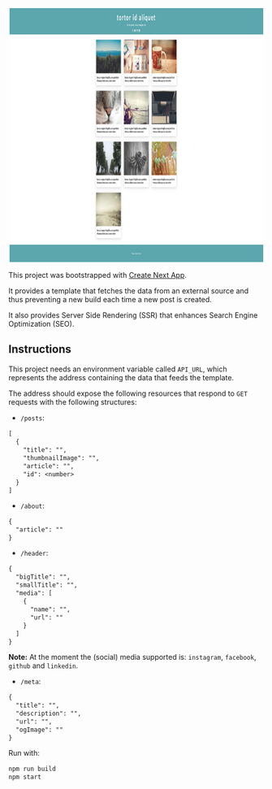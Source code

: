 <p align="center">
  <img width="500" height="500" src="screenshots/dynamic-blog.png" alt="dynamic blog screenshot" >
</p>

This project was bootstrapped with [Create Next App](https://github.com/zeit/next.js).

It provides a template that fetches the data from an external source and thus preventing a new build each time a new post is created.

It also provides Server Side Rendering (SSR) that enhances Search Engine Optimization (SEO).

## Instructions

This project needs an environment variable called `API_URL`, which represents the address containing the data that feeds the template.

The address should expose the following resources that respond to `GET` requests with the following structures:

- `/posts`:

```
[
  {
    "title": "",
    "thumbnailImage": "",
    "article": "",
    "id": <number>
  }
]
```

- `/about`:

```
{
  "article": ""
}
```

- `/header`:

```
{
  "bigTitle": "",
  "smallTitle": "",
  "media": [
    {
      "name": "",
      "url": ""
    }
  ]
}
```

**Note:** At the moment the (social) media supported is: `instagram`, `facebook`, `github` and `linkedin`.

- `/meta`:

```
{
  "title": "",
  "description": "",
  "url": "",
  "ogImage": ""
}
```

Run with:

```
npm run build
npm start
```
